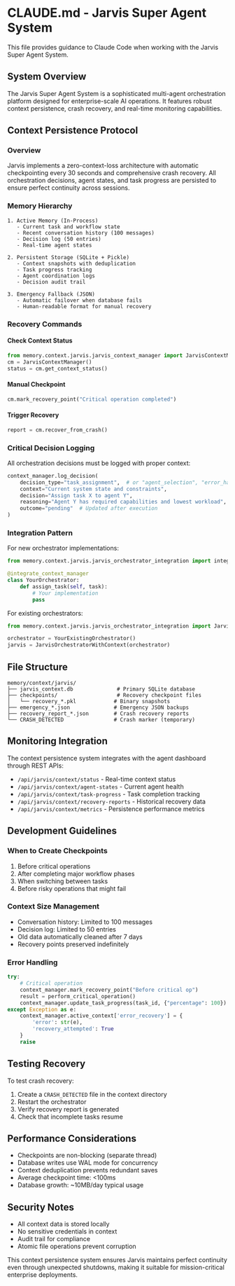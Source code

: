 # CLAUDE.md - Jarvis Super Agent System

This file provides guidance to Claude Code when working with the Jarvis Super Agent System.

## System Overview

The Jarvis Super Agent System is a sophisticated multi-agent orchestration platform designed for enterprise-scale AI operations. It features robust context persistence, crash recovery, and real-time monitoring capabilities.

## Context Persistence Protocol

### Overview
Jarvis implements a zero-context-loss architecture with automatic checkpointing every 30 seconds and comprehensive crash recovery. All orchestration decisions, agent states, and task progress are persisted to ensure perfect continuity across sessions.

### Memory Hierarchy
```
1. Active Memory (In-Process)
   - Current task and workflow state
   - Recent conversation history (100 messages)
   - Decision log (50 entries)
   - Real-time agent states

2. Persistent Storage (SQLite + Pickle)
   - Context snapshots with deduplication
   - Task progress tracking
   - Agent coordination logs
   - Decision audit trail

3. Emergency Fallback (JSON)
   - Automatic failover when database fails
   - Human-readable format for manual recovery
```

### Recovery Commands

#### Check Context Status
```python
from memory.context.jarvis.jarvis_context_manager import JarvisContextManager
cm = JarvisContextManager()
status = cm.get_context_status()
```

#### Manual Checkpoint
```python
cm.mark_recovery_point("Critical operation completed")
```

#### Trigger Recovery
```python
report = cm.recover_from_crash()
```

### Critical Decision Logging

All orchestration decisions must be logged with proper context:
```python
context_manager.log_decision(
    decision_type="task_assignment",  # or "agent_selection", "error_handling", etc.
    context="Current system state and constraints",
    decision="Assign task X to agent Y",
    reasoning="Agent Y has required capabilities and lowest workload",
    outcome="pending"  # Updated after execution
)
```

### Integration Pattern

For new orchestrator implementations:
```python
from memory.context.jarvis.jarvis_orchestrator_integration import integrate_context_manager

@integrate_context_manager
class YourOrchestrator:
    def assign_task(self, task):
        # Your implementation
        pass
```

For existing orchestrators:
```python
from memory.context.jarvis.jarvis_orchestrator_integration import JarvisOrchestratorWithContext

orchestrator = YourExistingOrchestrator()
jarvis = JarvisOrchestratorWithContext(orchestrator)
```

## File Structure

```
memory/context/jarvis/
├── jarvis_context.db              # Primary SQLite database
├── checkpoints/                   # Recovery checkpoint files
│   └── recovery_*.pkl            # Binary snapshots
├── emergency_*.json              # Emergency JSON backups
├── recovery_report_*.json        # Crash recovery reports
└── CRASH_DETECTED                # Crash marker (temporary)
```

## Monitoring Integration

The context persistence system integrates with the agent dashboard through REST APIs:

- `/api/jarvis/context/status` - Real-time context status
- `/api/jarvis/context/agent-states` - Current agent health
- `/api/jarvis/context/task-progress` - Task completion tracking
- `/api/jarvis/context/recovery-reports` - Historical recovery data
- `/api/jarvis/context/metrics` - Persistence performance metrics

## Development Guidelines

### When to Create Checkpoints
1. Before critical operations
2. After completing major workflow phases
3. When switching between tasks
4. Before risky operations that might fail

### Context Size Management
- Conversation history: Limited to 100 messages
- Decision log: Limited to 50 entries  
- Old data automatically cleaned after 7 days
- Recovery points preserved indefinitely

### Error Handling
```python
try:
    # Critical operation
    context_manager.mark_recovery_point("Before critical op")
    result = perform_critical_operation()
    context_manager.update_task_progress(task_id, {"percentage": 100})
except Exception as e:
    context_manager.active_context['error_recovery'] = {
        'error': str(e),
        'recovery_attempted': True
    }
    raise
```

## Testing Recovery

To test crash recovery:
1. Create a `CRASH_DETECTED` file in the context directory
2. Restart the orchestrator
3. Verify recovery report is generated
4. Check that incomplete tasks resume

## Performance Considerations

- Checkpoints are non-blocking (separate thread)
- Database writes use WAL mode for concurrency
- Context deduplication prevents redundant saves
- Average checkpoint time: <100ms
- Database growth: ~10MB/day typical usage

## Security Notes

- All context data is stored locally
- No sensitive credentials in context
- Audit trail for compliance
- Atomic file operations prevent corruption

This context persistence system ensures Jarvis maintains perfect continuity even through unexpected shutdowns, making it suitable for mission-critical enterprise deployments.